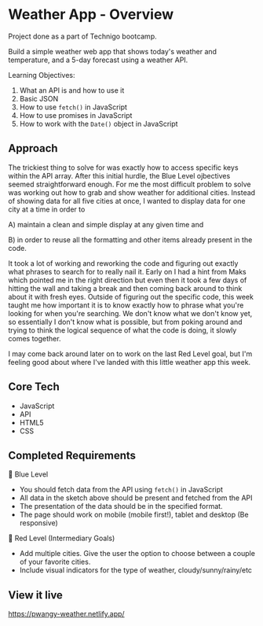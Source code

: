 # Weather App - Overview
Project done as a part of Technigo bootcamp.

Build a simple weather web app that shows today's weather and temperature, and a 5-day forecast using a weather API.

Learning Objectives:
1. What an API is and how to use it
2. Basic JSON
3. How to use `fetch()` in JavaScript
4. How to use promises in JavaScript
5. How to work with the `Date()` object in JavaScript

## Approach
The trickiest thing to solve for was exactly how to access specific keys within the API array. After this initial hurdle, the Blue Level ojbectives seemed straightforward enough. For me the most difficult problem to solve was working out how to grab and show weather for additional cities. Instead of showing data for all five cities at once, I wanted to display data for one city at a time in order to 

  A) maintain a clean and simple display at any given time and 

  B) in order to reuse all the formatting and other items already present in the code.

It took a lot of working and reworking the code and figuring out exactly what phrases to search for to really nail it. Early on I had a hint from Maks which pointed me in the right direction but even then it took a few days of hitting the wall and taking a break and then coming back around to think about it with fresh eyes. Outside of figuring out the specific code, this week taught me how important it is to know exactly how to phrase what you're looking for when you're searching. We don't know what we don't know yet, so essentially I don't know what is possible, but from poking around and trying to think the logical sequence of what the code is doing, it slowly comes together. 

I may come back around later on to work on the last Red Level goal, but I'm feeling good about where I've landed with this little weather app this week. 

## Core Tech
- JavaScript
- API
- HTML5
- CSS

## Completed Requirements
🔵  Blue Level
- You should fetch data from the API using `fetch()` in JavaScript
- All data in the sketch above should be present and fetched from the API
- The presentation of the data should be in the specified format.
- The page should work on mobile (mobile first!), tablet and desktop (Be responsive)

🔴  Red Level (Intermediary Goals)
<!-- - Change the colors of the page based on the weather. If the weather is warm – use warm colors. If the weather is colder, use cold colors. If you really want to push you CSS muscles you can even make a background gradient-->
- Add multiple cities. Give the user the option to choose between a couple of your favorite cities.
- Include visual indicators for the type of weather, cloudy/sunny/rainy/etc

<!-- ⚫  Black Level (Advanced Goals)
- **Use your location*
Use the [Geolocation API](https://www.w3schools.com/html/html5_geolocation.asp) that is built in to your browser to fetch the city that you are located in atm and show the weather for your location.
- Explore the API and use another endpoint of the Weather API to include supplementary information
- Add some CSS animations to your app, e.g. pulsating sun/rain drops -->

## View it live
https://pwangy-weather.netlify.app/
